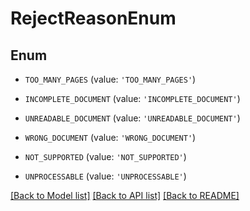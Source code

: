 # RejectReasonEnum


## Enum

* `TOO_MANY_PAGES` (value: `'TOO_MANY_PAGES'`)

* `INCOMPLETE_DOCUMENT` (value: `'INCOMPLETE_DOCUMENT'`)

* `UNREADABLE_DOCUMENT` (value: `'UNREADABLE_DOCUMENT'`)

* `WRONG_DOCUMENT` (value: `'WRONG_DOCUMENT'`)

* `NOT_SUPPORTED` (value: `'NOT_SUPPORTED'`)

* `UNPROCESSABLE` (value: `'UNPROCESSABLE'`)

[[Back to Model list]](../README.md#documentation-for-models) [[Back to API list]](../README.md#documentation-for-api-endpoints) [[Back to README]](../README.md)


